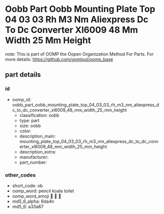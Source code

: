 # Oobb Part Oobb Mounting Plate Top 04 03 03 Rh M3 Nm Aliexpress Dc To Dc Converter Xl6009 48 Mm Width 25 Mm Height  

note: This is part of OOMP the Oopen Organization Method For Parts. For more details: https://github.com/oomlout/oomp_base

##  part details





### id
* oomp_id: oobb_part_oobb_mounting_plate_top_04_03_03_rh_m3_nm_aliexpress_dc_to_dc_converter_xl6009_48_mm_width_25_mm_height
  * classification: oobb
  * type: part
  * size: oobb
  * color: 
  * description_main: mounting_plate_top_04_03_03_rh_m3_nm_aliexpress_dc_to_dc_converter_xl6009_48_mm_width_25_mm_height
  * description_extra: 
  * manufacturer: 
  * part_number: 

### other_codes
* short_code: ob
* oomp_word: pencil koala toilet
* oomp_word_emoji :pencil: :koala: :toilet:
* md5_6_alpha: 6da4n
* md5_6: a33a87